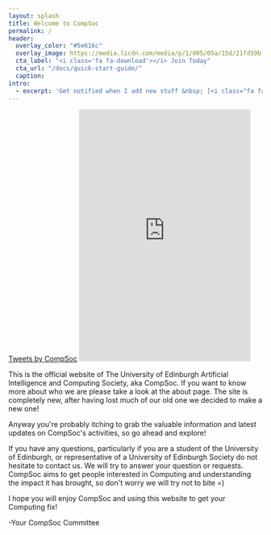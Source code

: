 ```yaml
---
layout: splash
title: Welcome to CompSoc
permalink: /
header:
  overlay_color: "#5e616c"
  overlay_image: https://media.licdn.com/media/p/1/005/05a/15d/21fd59b.png
  cta_label: "<i class='fa fa-download'></i> Join Today"
  cta_url: "/docs/quick-start-guide/"
  caption:
intro:
  - excerpt: 'Get notified when I add new stuff &nbsp; [<i class="fa fa-twitter"></i> @mmistakes](https://twitter.com/mmistakes){: .btn .btn--twitter}'
---
```


<div class="sidebar__right">
  <a class="twitter-timeline" data-height="250" href="https://twitter.com/CompSoc">Tweets by CompSoc</a> <script async src="//platform.twitter.com/widgets.js" charset="utf-8"></script>
  <iframe src="https://www.facebook.com/plugins/page.php?href=https%3A%2F%2Fwww.facebook.com%2Fcompsoc&tabs=timeline&width=340&height=500&small_header=false&adapt_container_width=true&hide_cover=false&show_facepile=true" width="340" height="500" style="border:none;overflow:hidden" scrolling="no" frameborder="0" allowTransparency="true"></iframe>
</div>

This is the official website of The University of Edinburgh Artificial Intelligence and Computing Society, aka CompSoc. If you want to know more about who we are please take a look at the about page. The site is completely new, after having lost much of our old one we decided to make a new one!

Anyway you're probably itching to grab the valuable information and latest updates on CompSoc's activities, so go ahead and explore!

If you have any questions, particularly if you are a student of the University of Edinburgh, or representative of a University of Edinburgh Society do not hesitate to contact us. We will try to answer your question or requests. CompSoc aims to get people interested in Computing and understanding the impact it has brought, so don't worry we will try not to bite =)

I hope you will enjoy CompSoc and using this website to get your Computing fix!

-Your CompSoc Committee